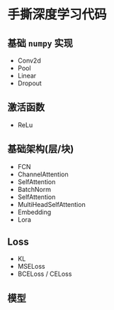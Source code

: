 # 手撕深度学习代码

## 基础 `numpy` 实现
- Conv2d
- Pool
- Linear
- Dropout
## 激活函数
- ReLu
##  基础架构(层/块)
- FCN
- ChannelAttention
- SelfAttention
- BatchNorm
- SelfAttention
- MultiHeadSelfAttention
- Embedding
- Lora
## Loss 
- KL
- MSELoss
- BCELoss / CELoss
## 模型